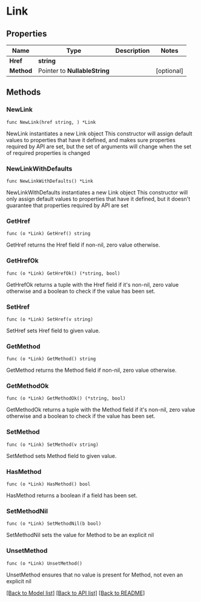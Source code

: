 # Link

## Properties

Name | Type | Description | Notes
------------ | ------------- | ------------- | -------------
**Href** | **string** |  | 
**Method** | Pointer to **NullableString** |  | [optional] 

## Methods

### NewLink

`func NewLink(href string, ) *Link`

NewLink instantiates a new Link object
This constructor will assign default values to properties that have it defined,
and makes sure properties required by API are set, but the set of arguments
will change when the set of required properties is changed

### NewLinkWithDefaults

`func NewLinkWithDefaults() *Link`

NewLinkWithDefaults instantiates a new Link object
This constructor will only assign default values to properties that have it defined,
but it doesn't guarantee that properties required by API are set

### GetHref

`func (o *Link) GetHref() string`

GetHref returns the Href field if non-nil, zero value otherwise.

### GetHrefOk

`func (o *Link) GetHrefOk() (*string, bool)`

GetHrefOk returns a tuple with the Href field if it's non-nil, zero value otherwise
and a boolean to check if the value has been set.

### SetHref

`func (o *Link) SetHref(v string)`

SetHref sets Href field to given value.


### GetMethod

`func (o *Link) GetMethod() string`

GetMethod returns the Method field if non-nil, zero value otherwise.

### GetMethodOk

`func (o *Link) GetMethodOk() (*string, bool)`

GetMethodOk returns a tuple with the Method field if it's non-nil, zero value otherwise
and a boolean to check if the value has been set.

### SetMethod

`func (o *Link) SetMethod(v string)`

SetMethod sets Method field to given value.

### HasMethod

`func (o *Link) HasMethod() bool`

HasMethod returns a boolean if a field has been set.

### SetMethodNil

`func (o *Link) SetMethodNil(b bool)`

 SetMethodNil sets the value for Method to be an explicit nil

### UnsetMethod
`func (o *Link) UnsetMethod()`

UnsetMethod ensures that no value is present for Method, not even an explicit nil

[[Back to Model list]](../README.md#documentation-for-models) [[Back to API list]](../README.md#documentation-for-api-endpoints) [[Back to README]](../README.md)


